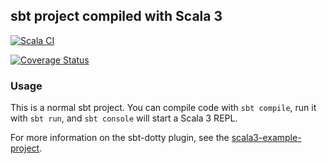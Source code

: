 ## sbt project compiled with Scala 3

[![Scala CI](https://github.com/SponsoredByPuma/romme/actions/workflows/scala.yml/badge.svg)](https://github.com/SponsoredByPuma/romme/actions/workflows/scala.yml)

[![Coverage Status](https://coveralls.io/repos/github/SponsoredByPuma/romme/badge.svg)](https://coveralls.io/github/SponsoredByPuma/romme)

### Usage

This is a normal sbt project. You can compile code with `sbt compile`, run it with `sbt run`, and `sbt console` will start a Scala 3 REPL.

For more information on the sbt-dotty plugin, see the
[scala3-example-project](https://github.com/scala/scala3-example-project/blob/main/README.md).
